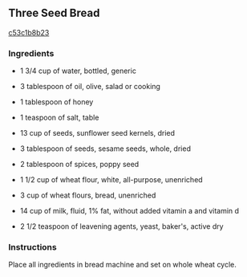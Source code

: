## Three Seed Bread

[c53c1b8b23](http://www.food.com/recipe/three-seed-bread-471968)

### Ingredients

 - 1 3/4 cup of water, bottled, generic

 - 3 tablespoon of oil, olive, salad or cooking

 - 1 tablespoon of honey

 - 1 teaspoon of salt, table

 - 13 cup of seeds, sunflower seed kernels, dried

 - 3 tablespoon of seeds, sesame seeds, whole, dried

 - 2 tablespoon of spices, poppy seed

 - 1 1/2 cup of wheat flour, white, all-purpose, unenriched

 - 3 cup of wheat flours, bread, unenriched

 - 14 cup of milk, fluid, 1% fat, without added vitamin a and vitamin d

 - 2 1/2 teaspoon of leavening agents, yeast, baker's, active dry

### Instructions

Place all ingredients in bread machine and set on whole wheat cycle.